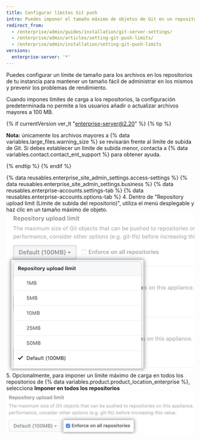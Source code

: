 ```yaml
---
title: Configurar límites Git push
intro: Puedes imponer el tamaño máximo de objetos de Git en un repositorio.
redirect_from:
  - /enterprise/admin/guides/installation/git-server-settings/
  - /enterprise/admin/articles/setting-git-push-limits/
  - /enterprise/admin/installation/setting-git-push-limits
versions:
  enterprise-server: '*'
---
```


Puedes configurar un límite de tamaño para los archivos en los repositorios de tu instancia para mantener un tamaño fácil de administrar en los mismos y prevenir los problemas de rendimiento.

Cuando impones límites de carga a los repositorios, la configuración predeterminada no permite a los usuarios añadir o actualizar archivos mayores a 100 MB.

{% if currentVersion ver_lt "enterprise-server@2.20" %}
{% tip %}

**Nota:** únicamente los archivos mayores a {% data variables.large_files.warning_size %} se revisarán frente al límite de subida de Git. Si debes establecer un límite de subida menor, contacta a {% data variables.contact.contact_ent_support %} para obtener ayuda.

{% endtip %}
{% endif %}

{% data reusables.enterprise_site_admin_settings.access-settings %}
{% data reusables.enterprise_site_admin_settings.business %}
{% data reusables.enterprise-accounts.settings-tab %}
{% data reusables.enterprise-accounts.options-tab %}
4. Dentro de "Repository upload limit (Límite de subida del repositorio)", utiliza el menú desplegable y haz clic en un tamaño máximo de objeto. ![Menú desplegable con opciones de tamaño máximo de objeto](/assets/images/enterprise/site-admin-settings/repo-upload-limit-dropdown.png)
5. Opcionalmente, para imponer un límite máximo de carga en todos los repositorios de {% data variables.product.product_location_enterprise %}, selecciona **Imponer en todos los repositorios** ![Opción para imponer tamaño máximo de objetos en todos los repositorios](/assets/images/enterprise/site-admin-settings/all-repo-upload-limit-option.png)
